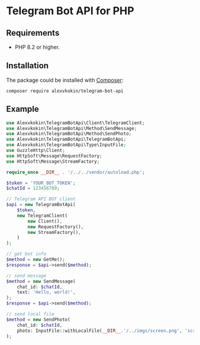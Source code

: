 # Telegram Bot API for PHP

## Requirements

- PHP 8.2 or higher.

## Installation

The package could be installed with [Composer](https://getcomposer.org/download/):

```shell
composer require alexvkokin/telegram-bot-api
```

## Example

```php
use Alexvkokin\TelegramBotApi\Client\TelegramClient;
use Alexvkokin\TelegramBotApi\Method\SendMessage;
use Alexvkokin\TelegramBotApi\Method\SendPhoto;
use Alexvkokin\TelegramBotApi\TelegramBotApi;
use Alexvkokin\TelegramBotApi\Type\InputFile;
use GuzzleHttp\Client;
use HttpSoft\Message\RequestFactory;
use HttpSoft\Message\StreamFactory;

require_once __DIR__ . '/../../vendor/autoload.php';

$token = 'YOUR_BOT_TOKEN';
$chatId = 123456789;

// Telegram API BOT client
$api = new TelegramBotApi(
    $token,
    new TelegramClient(
        new Client(),
        new RequestFactory(),
        new StreamFactory(),
    )
);

// get bot info
$method = new GetMe();
$response = $api->send($method);

// send message
$method = new SendMessage(
    chat_id: $chatId,
    text: 'Hello, world!',
);
$response = $api->send($method);

// send local file
$method = new SendPhoto(
    chat_id: $chatId,
    photo: InputFile::withLocalFile(__DIR__.'/../imgs/screen.png', 'screenshot 1'),
);
```